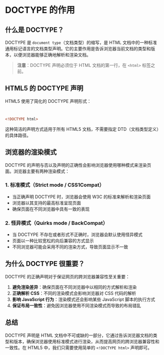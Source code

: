 # DOCTYPE 的作用

## 什么是 DOCTYPE？

DOCTYPE 是 `document type`（文档类型）的缩写，是 HTML 文档中的一种标准通用标记语言的文档类型声明。它的主要作用是告诉浏览器当前文档的类型和版本，以便浏览器能够正确地解析和渲染文档。

> **注意**：DOCTYPE 声明必须位于 HTML 文档的第一行，在 `<html>` 标签之前。

## HTML5 的 DOCTYPE 声明

HTML5 使用了简化的 DOCTYPE 声明形式：

```html


<!DOCTYPE html>
```



这种简洁的声明方式适用于所有 HTML5 文档，不需要指定 DTD（文档类型定义）的具体路径。

## 浏览器的渲染模式

DOCTYPE 的声明与否以及声明的正确性会影响浏览器使用哪种模式来渲染页面。浏览器主要有两种渲染模式：

### 1. 标准模式（Strict mode / CSS1Compat）

- 当正确声明 DOCTYPE 时，浏览器会使用 W3C 的标准来解析和渲染页面
- 浏览器以其支持的最高标准呈现页面
- 确保页面在不同浏览器中具有一致的表现

### 2. 怪异模式（Quirks mode / BackCompat）

- 当 DOCTYPE 不存在或者形式不正确时，浏览器会默认使用怪异模式
- 页面以一种比较宽松的向后兼容的方式显示
- 不同浏览器可能会采用不同的渲染方式，导致页面显示不一致

## 为什么 DOCTYPE 很重要？

DOCTYPE 的正确声明对于保证网页的跨浏览器兼容性至关重要：

1. **避免渲染差异**：确保页面在不同浏览器中以相同的方式解析和渲染
2. **正确解析 CSS**：不同的渲染模式会影响浏览器对 CSS 代码的解析
3. **影响 JavaScript 行为**：渲染模式还会影响某些 JavaScript 脚本的执行方式
4. **保证布局一致性**：避免因浏览器使用不同渲染模式而导致的布局错乱

## 总结

DOCTYPE 声明是 HTML 文档中不可或缺的一部分，它通过告诉浏览器文档的类型和版本，确保浏览器使用标准模式进行渲染，从而提高网页的跨浏览器兼容性和一致性。在 HTML5 中，我们只需要使用简单的 `<!DOCTYPE html>` 声明即可。
